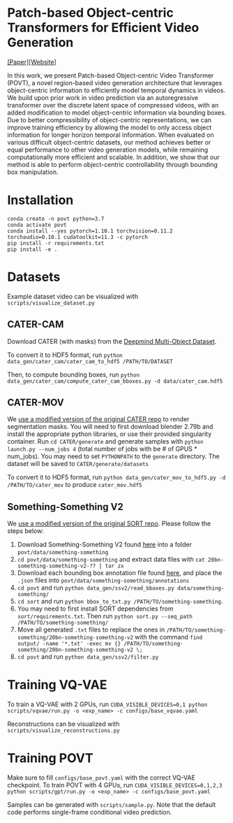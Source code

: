 # Patch-based Object-centric Transformers for Efficient Video Generation
[[Paper]]()[[Website]](https://sites.google.com/view/povt-public)

In this work, we present Patch-based Object-centric Video Transformer (POVT), a novel region-based video generation architecture that leverages object-centric information to efficiently model temporal dynamics in videos. We build upon prior work in video prediction via an autoregressive transformer over the discrete latent space of compressed videos, with an added modification to model object-centric information via bounding boxes. Due to better compressibility of object-centric representations, we can improve training efficiency  by allowing the model to only access object information for longer horizon temporal information. When evaluated on various difficult object-centric datasets, our method achieves better or equal performance to other video generation models, while remaining computationally more efficient and scalable. In addition, we show that our method is able to perform object-centric controllability through bounding box manipulation.

# Installation
```
conda create -n povt python=3.7
conda activate povt
conda install --yes pytorch=1.10.1 torchvision=0.11.2 torchaudio=0.10.1 cudatoolkit=11.3 -c pytorch
pip install -r requirements.txt
pip install -e .
```

# Datasets
Example dataset video can be visualized with `scripts/visualize_dataset.py`

## CATER-CAM
Download CATER (with masks) from the [Deepmind Multi-Object Dataset](https://github.com/deepmind/multi_object_datasets). 

To convert it to HDF5 format, run `python data_gen/cater_cam/cater_cam_to_hdf5 /PATH/TO/DATASET`

Then, to compute bounding boxes, run `python data_gen/cater_cam/compute_cater_cam_bboxes.py -d data/cater_cam.hdf5`

## CATER-MOV
We [use a modified version of the original CATER repo](https://github.com/wilson1yan/CATER) to render segmentation masks. You will need to first download blender 2.79b and install the appropriate python libraries, or use their provided singularity container. Run `cd CATER/generate` and generate samples with `python launch.py --num_jobs 4` (total number of jobs with be # of GPUS * num_jobs). You may need to set `PYTHONPATH` to the `generate` directory. The dataset will be saved to `CATER/generate/datasets`

To convert it to HDF5 format, run `python data_gen/cater_mov_to_hdf5.py -d /PATH/TO/cater_mov` to produce `cater_mov.hdf5`

## Something-Something V2
We [use a modified version of the original SORT repo](https://github.com/abewley/sort). Please follow the steps below:

1. Download Something-Something V2 found [here]() into a folder `povt/data/something-something`
2. `cd povt/data/something-something` and extract data files with `cat 20bn-something-something-v2-?? | tar zx`
3. Download each bounding box annotation file found [here](https://github.com/joaanna/something_else), and place the `.json` files into `povt/data/something-something/annotations`
4. `cd povt` and run `python data_gen/ssv2/read_bboxes.py data/something-something/`
5. `cd sort` and run `python bbox_to_txt.py /PATH/TO/something-something`.
6. You may need to first install SORT dependencies from `sort/requirements.txt`. Then run `python sort.py --seq_path /PATH/TO/something-something/`
7. Move all generated `.txt` files to replace the ones in `/PATH/TO/something-something/20bn-something-something-v2` with the command `find output/ -name '*.txt' -exec mv {} /PATH/TO/something-something/20bn-something-something-v2 \;`
8. `cd povt` and run `python data_gen/ssv2/filter.py`

# Training VQ-VAE
To train a VQ-VAE with 2 GPUs, run `CUDA_VISIBLE_DEVICES=0,1 python scripts/vqvae/run.py -o <exp_name> -c configs/base_vqvae.yaml`

Reconstructions can be visualized with `scripts/visualize_reconstructions.py`

# Training POVT
Make sure to fill `configs/base_povt.yaml` with the correct VQ-VAE checkpoint. To train POVT with 4 GPUs, run `CUDA_VISIBLE_DEVICES=0,1,2,3 python scripts/gpt/run.py -o <exp_name> -c configs/base_povt.yaml`

Samples can be generated with `scripts/sample.py`. Note that the default code performs single-frame conditional video prediction.